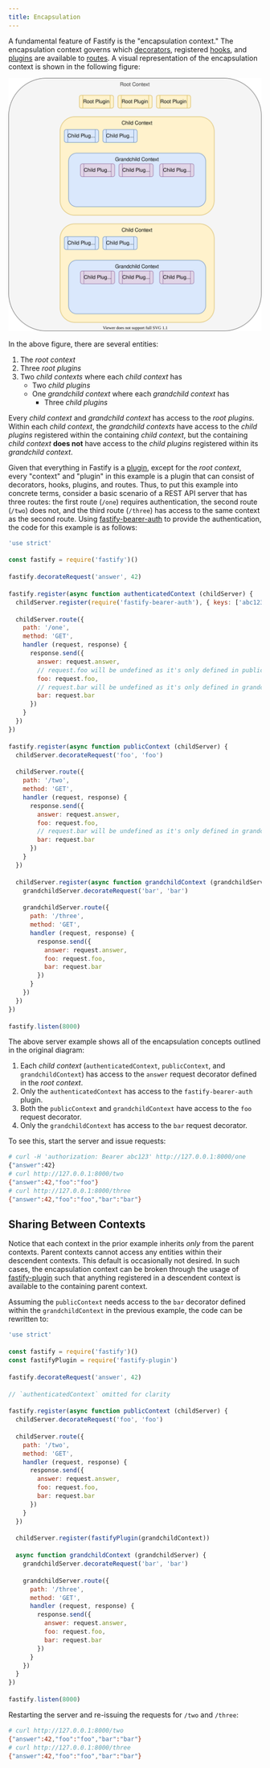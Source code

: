 ```yaml
---
title: Encapsulation
---
```


A fundamental feature of Fastify is the "encapsulation context." The
encapsulation context governs which [decorators](./Decorators.md), registered
[hooks](./Hooks.md), and [plugins](./Plugins.md) are available to
[routes](./Routes.md). A visual representation of the encapsulation context
is shown in the following figure:

![Figure 1](../resources/encapsulation_context.svg)

In the above figure, there are several entities:

1. The _root context_
2. Three _root plugins_
3. Two _child contexts_ where each _child context_ has
    * Two _child plugins_
    * One _grandchild context_ where each _grandchild context_ has
        - Three _child plugins_

Every _child context_ and _grandchild context_ has access to the _root plugins_.
Within each _child context_, the _grandchild contexts_ have access to the
_child plugins_ registered within the containing _child context_, but the
containing _child context_ **does not** have access to the _child plugins_
registered within its _grandchild context_.

Given that everything in Fastify is a [plugin](./Plugins.md), except for the
_root context_, every "context" and "plugin" in this example is a plugin
that can consist of decorators, hooks, plugins, and routes. Thus, to put
this example into concrete terms, consider a basic scenario of a REST API
server that has three routes: the first route (`/one`) requires authentication,
the second route (`/two`) does not, and the third route (`/three`) has
access to the same context as the second route. Using
[fastify-bearer-auth][bearer] to provide the authentication, the code for this
example is as follows:

```js
'use strict'

const fastify = require('fastify')()

fastify.decorateRequest('answer', 42)

fastify.register(async function authenticatedContext (childServer) {
  childServer.register(require('fastify-bearer-auth'), { keys: ['abc123'] })

  childServer.route({
    path: '/one',
    method: 'GET',
    handler (request, response) {
      response.send({
        answer: request.answer,
        // request.foo will be undefined as it's only defined in publicContext
        foo: request.foo,
        // request.bar will be undefined as it's only defined in grandchildContext
        bar: request.bar
      })
    }
  })
})

fastify.register(async function publicContext (childServer) {
  childServer.decorateRequest('foo', 'foo')

  childServer.route({
    path: '/two',
    method: 'GET',
    handler (request, response) {
      response.send({
        answer: request.answer,
        foo: request.foo,
        // request.bar will be undefined as it's only defined in grandchildContext
        bar: request.bar
      })
    }
  })

  childServer.register(async function grandchildContext (grandchildServer) {
    grandchildServer.decorateRequest('bar', 'bar')

    grandchildServer.route({
      path: '/three',
      method: 'GET',
      handler (request, response) {
        response.send({
          answer: request.answer,
          foo: request.foo,
          bar: request.bar
        })
      }
    })
  })
})

fastify.listen(8000)
```

The above server example shows all of the encapsulation concepts outlined in the
original diagram:

1. Each _child context_ (`authenticatedContext`, `publicContext`, and
`grandchildContext`) has access to the `answer` request decorator defined in
the _root context_.
2. Only the `authenticatedContext` has access to the `fastify-bearer-auth`
plugin.
3. Both the `publicContext` and `grandchildContext` have access to the `foo`
request decorator.
4. Only the `grandchildContext` has access to the `bar` request decorator.

To see this, start the server and issue requests:

```sh
# curl -H 'authorization: Bearer abc123' http://127.0.0.1:8000/one
{"answer":42}
# curl http://127.0.0.1:8000/two
{"answer":42,"foo":"foo"}
# curl http://127.0.0.1:8000/three
{"answer":42,"foo":"foo","bar":"bar"}
```

[bearer]: https://github.com/fastify/fastify-bearer-auth

## Sharing Between Contexts
<a id="shared-context"></a>

Notice that each context in the prior example inherits _only_ from the parent
contexts. Parent contexts cannot access any entities within their descendent
contexts. This default is occasionally not desired. In such cases, the
encapsulation context can be broken through the usage of
[fastify-plugin][fastify-plugin] such that anything registered in a descendent
context is available to the containing parent context.

Assuming the `publicContext` needs access to the `bar` decorator defined
within the `grandchildContext` in the previous example, the code can be
rewritten to:

```js
'use strict'

const fastify = require('fastify')()
const fastifyPlugin = require('fastify-plugin')

fastify.decorateRequest('answer', 42)

// `authenticatedContext` omitted for clarity

fastify.register(async function publicContext (childServer) {
  childServer.decorateRequest('foo', 'foo')

  childServer.route({
    path: '/two',
    method: 'GET',
    handler (request, response) {
      response.send({
        answer: request.answer,
        foo: request.foo,
        bar: request.bar
      })
    }
  })

  childServer.register(fastifyPlugin(grandchildContext))

  async function grandchildContext (grandchildServer) {
    grandchildServer.decorateRequest('bar', 'bar')

    grandchildServer.route({
      path: '/three',
      method: 'GET',
      handler (request, response) {
        response.send({
          answer: request.answer,
          foo: request.foo,
          bar: request.bar
        })
      }
    })
  }
})

fastify.listen(8000)
```

Restarting the server and re-issuing the requests for `/two` and `/three`:

```sh
# curl http://127.0.0.1:8000/two
{"answer":42,"foo":"foo","bar":"bar"}
# curl http://127.0.0.1:8000/three
{"answer":42,"foo":"foo","bar":"bar"}
```

[fastify-plugin]: https://github.com/fastify/fastify-plugin
